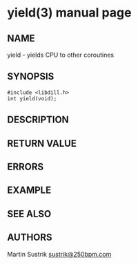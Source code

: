# yield(3) manual page

## NAME

yield - yields CPU to other coroutines

## SYNOPSIS

```
#include <libdill.h>
int yield(void);
```

## DESCRIPTION

## RETURN VALUE

## ERRORS

## EXAMPLE

## SEE ALSO

## AUTHORS

Martin Sustrik <sustrik@250bpm.com>

